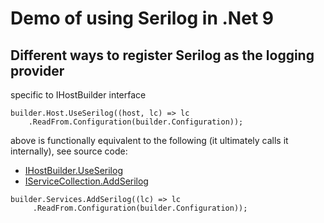 # Demo of using Serilog in .Net 9


## Different ways to register Serilog as the logging provider

specific to IHostBuilder interface

```
builder.Host.UseSerilog((host, lc) => lc
    .ReadFrom.Configuration(builder.Configuration));
```

above is functionally equivalent to the following (it ultimately calls it internally), see source code:
- [IHostBuilder.UseSerilog](https://github.com/serilog/serilog-extensions-hosting/blob/87e316f7d31ae431747d1106976dfceffdecc32c/src/Serilog.Extensions.Hosting/SerilogHostBuilderExtensions.cs#L100)
- [IServiceCollection.AddSerilog](https://github.com/serilog/serilog-extensions-hosting/blob/87e316f7d31ae431747d1106976dfceffdecc32c/src/Serilog.Extensions.Hosting/SerilogServiceCollectionExtensions.cs#L129)

```
builder.Services.AddSerilog((lc) => lc
     .ReadFrom.Configuration(builder.Configuration));
```